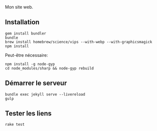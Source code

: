 Mon site web.

## Installation

```
gem install bundler
bundle
brew install homebrew/science/vips --with-webp --with-graphicsmagick
npm install
```

Peut-être nécessaire:

```
npm install -g node-gyp
cd node_modules/sharp && node-gyp rebuild
```

## Démarrer le serveur

```
bundle exec jekyll serve --livereload
gulp
```

## Tester les liens

```
rake test
```

